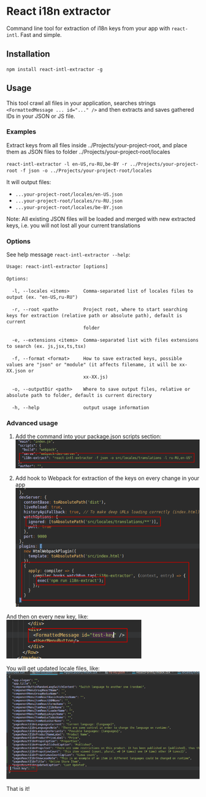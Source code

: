 # React i18n extractor
Command line tool for extraction of i18n keys from your app with `react-intl`. Fast and simple.

## Installation
`npm install react-intl-extractor -g`

## Usage
This tool crawl all files in your application, searches strings `<FormattedMessage ... id="..." />` and then 
extracts and saves gathered IDs in your JSON or JS file.

### Examples
Extract keys from all files inside ../Projects/your-project-root, and place them as JSON files to folder ../Projects/your-project-root/locales

`react-intl-extractor -l en-US,ru-RU,be-BY -r ../Projects/your-project-root -f json -o ../Projects/your-project-root/locales`

It will output files:
* `...your-project-root/locales/en-US.json`
* `...your-project-root/locales/ru-RU.json`
* `...your-project-root/locales/be-BY.json`


Note: All existing JSON files will be loaded and merged with new extracted keys, i.e. you will not lost all your current translations

### Options
See help message `react-intl-extractor --help`:
```
Usage: react-intl-extractor [options]

Options:

  -l, --locales <items>     Comma-separated list of locales files to output (ex. "en-US,ru-RU")
  
  -r, --root <path>         Project root, where to start searching keys for extraction (relative path or absolute path), default is current 
                            folder
  
  -e, --extensions <items>  Comma-separated list with files extensions to search (ex. js,jsx,ts,tsx)
  
  -f, --format <format>     How to save extracted keys, possible values are "json" or "module" (it affects filename, it will be xx-XX.json or 
                            xx-XX.js)
  
  -o, --outputDir <path>    Where to save output files, relative or absolute path to folder, default is current directory
  
  -h, --help                output usage information
```

### Advanced usage

1. Add the command into your package.json scripts section:
![](docs/db71fbf0e4.png)

2. Add hook to Webpack for extraction of the keys on every change in your app
![](docs/6fd14b7ef6.png)

And then on every new key, like:
![](docs/0fe5316a29.png)

You will get updated locale files, like:
![](docs/426fa4a429.png)

That is it!